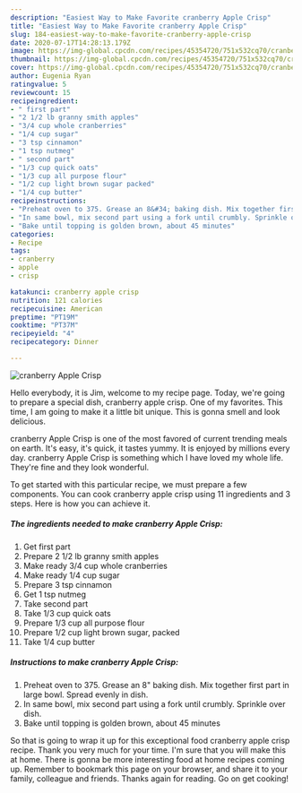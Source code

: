 ```yaml
---
description: "Easiest Way to Make Favorite cranberry Apple Crisp"
title: "Easiest Way to Make Favorite cranberry Apple Crisp"
slug: 184-easiest-way-to-make-favorite-cranberry-apple-crisp
date: 2020-07-17T14:28:13.179Z
image: https://img-global.cpcdn.com/recipes/45354720/751x532cq70/cranberry-apple-crisp-recipe-main-photo.jpg
thumbnail: https://img-global.cpcdn.com/recipes/45354720/751x532cq70/cranberry-apple-crisp-recipe-main-photo.jpg
cover: https://img-global.cpcdn.com/recipes/45354720/751x532cq70/cranberry-apple-crisp-recipe-main-photo.jpg
author: Eugenia Ryan
ratingvalue: 5
reviewcount: 15
recipeingredient:
- " first part"
- "2 1/2 lb granny smith apples"
- "3/4 cup whole cranberries"
- "1/4 cup sugar"
- "3 tsp cinnamon"
- "1 tsp nutmeg"
- " second part"
- "1/3 cup quick oats"
- "1/3 cup all purpose flour"
- "1/2 cup light brown sugar packed"
- "1/4 cup butter"
recipeinstructions:
- "Preheat oven to 375. Grease an 8&#34; baking dish. Mix together first part in large bowl. Spread evenly in dish."
- "In same bowl, mix second part using a fork until crumbly. Sprinkle over dish."
- "Bake until topping is golden brown, about 45 minutes"
categories:
- Recipe
tags:
- cranberry
- apple
- crisp

katakunci: cranberry apple crisp 
nutrition: 121 calories
recipecuisine: American
preptime: "PT19M"
cooktime: "PT37M"
recipeyield: "4"
recipecategory: Dinner

---
```



![cranberry Apple Crisp](https://img-global.cpcdn.com/recipes/45354720/751x532cq70/cranberry-apple-crisp-recipe-main-photo.jpg)

Hello everybody, it is Jim, welcome to my recipe page. Today, we're going to prepare a special dish, cranberry apple crisp. One of my favorites. This time, I am going to make it a little bit unique. This is gonna smell and look delicious.

cranberry Apple Crisp is one of the most favored of current trending meals on earth. It's easy, it's quick, it tastes yummy. It is enjoyed by millions every day. cranberry Apple Crisp is something which I have loved my whole life. They're fine and they look wonderful.




To get started with this particular recipe, we must prepare a few components. You can cook cranberry apple crisp using 11 ingredients and 3 steps. Here is how you can achieve it.

##### The ingredients needed to make cranberry Apple Crisp:

1. Get  first part
1. Prepare 2 1/2 lb granny smith apples
1. Make ready 3/4 cup whole cranberries
1. Make ready 1/4 cup sugar
1. Prepare 3 tsp cinnamon
1. Get 1 tsp nutmeg
1. Take  second part
1. Take 1/3 cup quick oats
1. Prepare 1/3 cup all purpose flour
1. Prepare 1/2 cup light brown sugar, packed
1. Take 1/4 cup butter




##### Instructions to make cranberry Apple Crisp:

1. Preheat oven to 375. Grease an 8&#34; baking dish. Mix together first part in large bowl. Spread evenly in dish.
1. In same bowl, mix second part using a fork until crumbly. Sprinkle over dish.
1. Bake until topping is golden brown, about 45 minutes




So that is going to wrap it up for this exceptional food cranberry apple crisp recipe. Thank you very much for your time. I'm sure that you will make this at home. There is gonna be more interesting food at home recipes coming up. Remember to bookmark this page on your browser, and share it to your family, colleague and friends. Thanks again for reading. Go on get cooking!
